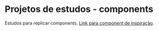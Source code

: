 # Projetos de estudos - components

Estudos para replicar components. [Link para component de inspiração](https://pt-br.reactjs.org/static/9381f09e609723a8bb6e4ba1a7713b46/90cbd/thinking-in-react-components.png).
